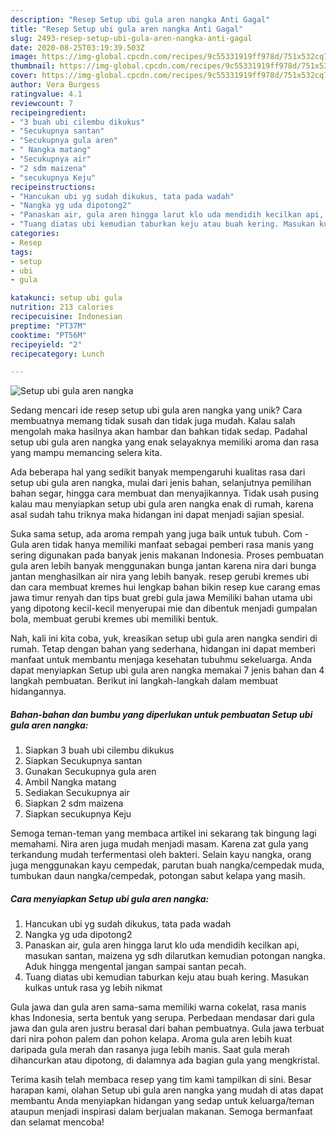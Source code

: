 ```yaml
---
description: "Resep Setup ubi gula aren nangka Anti Gagal"
title: "Resep Setup ubi gula aren nangka Anti Gagal"
slug: 2493-resep-setup-ubi-gula-aren-nangka-anti-gagal
date: 2020-08-25T03:19:39.503Z
image: https://img-global.cpcdn.com/recipes/9c55331919ff978d/751x532cq70/setup-ubi-gula-aren-nangka-foto-resep-utama.jpg
thumbnail: https://img-global.cpcdn.com/recipes/9c55331919ff978d/751x532cq70/setup-ubi-gula-aren-nangka-foto-resep-utama.jpg
cover: https://img-global.cpcdn.com/recipes/9c55331919ff978d/751x532cq70/setup-ubi-gula-aren-nangka-foto-resep-utama.jpg
author: Vera Burgess
ratingvalue: 4.1
reviewcount: 7
recipeingredient:
- "3 buah ubi cilembu dikukus"
- "Secukupnya santan"
- "Secukupnya gula aren"
- " Nangka matang"
- "Secukupnya air"
- "2 sdm maizena"
- "secukupnya Keju"
recipeinstructions:
- "Hancukan ubi yg sudah dikukus, tata pada wadah"
- "Nangka yg uda dipotong2"
- "Panaskan air, gula aren hingga larut klo uda mendidih kecilkan api, masukan santan, maizena yg sdh dilarutkan kemudian potongan nangka. Aduk hingga mengental jangan sampai santan pecah."
- "Tuang diatas ubi kemudian taburkan keju atau buah kering. Masukan kulkas untuk rasa yg lebih nikmat"
categories:
- Resep
tags:
- setup
- ubi
- gula

katakunci: setup ubi gula 
nutrition: 213 calories
recipecuisine: Indonesian
preptime: "PT37M"
cooktime: "PT56M"
recipeyield: "2"
recipecategory: Lunch

---
```



![Setup ubi gula aren nangka](https://img-global.cpcdn.com/recipes/9c55331919ff978d/751x532cq70/setup-ubi-gula-aren-nangka-foto-resep-utama.jpg)

Sedang mencari ide resep setup ubi gula aren nangka yang unik? Cara membuatnya memang tidak susah dan tidak juga mudah. Kalau salah mengolah maka hasilnya akan hambar dan bahkan tidak sedap. Padahal setup ubi gula aren nangka yang enak selayaknya memiliki aroma dan rasa yang mampu memancing selera kita.

Ada beberapa hal yang sedikit banyak mempengaruhi kualitas rasa dari setup ubi gula aren nangka, mulai dari jenis bahan, selanjutnya pemilihan bahan segar, hingga cara membuat dan menyajikannya. Tidak usah pusing kalau mau menyiapkan setup ubi gula aren nangka enak di rumah, karena asal sudah tahu triknya maka hidangan ini dapat menjadi sajian spesial.

Suka sama setup, ada aroma rempah yang juga baik untuk tubuh. Com - Gula aren tidak hanya memiliki manfaat sebagai pemberi rasa manis yang sering digunakan pada banyak jenis makanan Indonesia. Proses pembuatan gula aren lebih banyak menggunakan bunga jantan karena nira dari bunga jantan menghasilkan air nira yang lebih banyak. resep gerubi kremes ubi dan cara membuat kremes hui lengkap bahan bikin resep kue carang emas jawa timur renyah dan tips buat grebi gula jawa Memiliki bahan utama ubi yang dipotong kecil-kecil menyerupai mie dan dibentuk menjadi gumpalan bola, membuat gerubi kremes ubi memiliki bentuk.


Nah, kali ini kita coba, yuk, kreasikan setup ubi gula aren nangka sendiri di rumah. Tetap dengan bahan yang sederhana, hidangan ini dapat memberi manfaat untuk membantu menjaga kesehatan tubuhmu sekeluarga. Anda dapat menyiapkan Setup ubi gula aren nangka memakai 7 jenis bahan dan 4 langkah pembuatan. Berikut ini langkah-langkah dalam membuat hidangannya.

<!--inarticleads1-->

##### Bahan-bahan dan bumbu yang diperlukan untuk pembuatan Setup ubi gula aren nangka:

1. Siapkan 3 buah ubi cilembu dikukus
1. Siapkan Secukupnya santan
1. Gunakan Secukupnya gula aren
1. Ambil  Nangka matang
1. Sediakan Secukupnya air
1. Siapkan 2 sdm maizena
1. Siapkan secukupnya Keju


Semoga teman-teman yang membaca artikel ini sekarang tak bingung lagi memahami. Nira aren juga mudah menjadi masam. Karena zat gula yang terkandung mudah terfermentasi oleh bakteri. Selain kayu nangka, orang juga menggunakan kayu cempedak, parutan buah nangka/cempedak muda, tumbukan daun nangka/cempedak, potongan sabut kelapa yang masih. 

<!--inarticleads2-->

##### Cara menyiapkan Setup ubi gula aren nangka:

1. Hancukan ubi yg sudah dikukus, tata pada wadah
1. Nangka yg uda dipotong2
1. Panaskan air, gula aren hingga larut klo uda mendidih kecilkan api, masukan santan, maizena yg sdh dilarutkan kemudian potongan nangka. Aduk hingga mengental jangan sampai santan pecah.
1. Tuang diatas ubi kemudian taburkan keju atau buah kering. Masukan kulkas untuk rasa yg lebih nikmat


Gula jawa dan gula aren sama-sama memiliki warna cokelat, rasa manis khas Indonesia, serta bentuk yang serupa. Perbedaan mendasar dari gula jawa dan gula aren justru berasal dari bahan pembuatnya. Gula jawa terbuat dari nira pohon palem dan pohon kelapa. Aroma gula aren lebih kuat daripada gula merah dan rasanya juga lebih manis. Saat gula merah dihancurkan atau dipotong, di dalamnya ada bagian gula yang mengkristal. 

Terima kasih telah membaca resep yang tim kami tampilkan di sini. Besar harapan kami, olahan Setup ubi gula aren nangka yang mudah di atas dapat membantu Anda menyiapkan hidangan yang sedap untuk keluarga/teman ataupun menjadi inspirasi dalam berjualan makanan. Semoga bermanfaat dan selamat mencoba!
